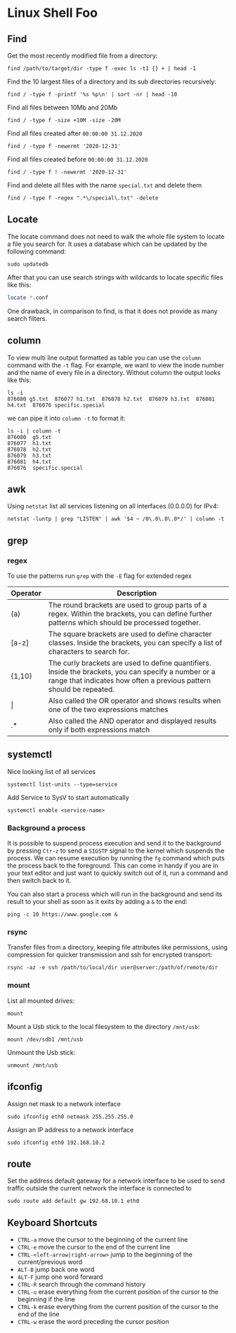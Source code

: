 # Linux Shell Foo

## Find

Get the most recently modified file from a directory:
```shell
find /path/to/target/dir -type f -exec ls -t1 {} + | head -1
```

Find the 10 largest files of a directory and its sub directories recursively:
```shell
find / -type f -printf '%s %p\n' | sort -nr | head -10
```

Find all files between 10Mb and 20Mb
```shell
find / -type f -size +10M -size -20M
```

Find all files created after  `00:00:00 31.12.2020`
```shell
find / -type f -newermt '2020-12-31'
```

Find all files created before `00:00:00 31.12.2020`
```shell
find / -type f ! -newermt '2020-12-31'
```

Find and delete all files with the name `special.txt` and delete them
```shell
find / -type f -regex ".*\/special\.txt" -delete
```

## Locate

The locate command does not need to walk the whole file system to locate a file you search for. It uses a database which can be updated by the following command:
```shell
sudo updatedb
```

After that you can use search strings with wildcards to locate specific files like this:
```bash
locate *.conf
```

One drawback, in comparison to find, is that it does not provide as many search filters.

## column

To view multi line output formatted as table you can use the `column` command with the `-t` flag.
For example, we want to view the inode number and the name of every file in a directory. Without column the output looks like this:
```shell
ls -i
876080 g5.txt  876077 h1.txt  876078 h2.txt  876079 h3.txt  876081 h4.txt  876076 specific.special
```

we can pipe it into `column -t` to format it:
```shell
ls -i | column -t
876080  g5.txt
876077  h1.txt
876078  h2.txt
876079  h3.txt
876081  h4.txt
876076  specific.special
```

## awk

Using `netstat` list all services listening on all interfaces (0.0.0.0) for IPv4:
```shell
netstat -luntp | grep "LISTEN" | awk '$4 ~ /0\.0\.0\.0*/' | column -t
```


## grep

### regex

To use the patterns run `grep` with the `-E` flag for extended regex

|Operator|Description|
|----------|------------|
| (a)      |The round brackets are used to group parts of a regex. Within the brackets, you can define further patterns which should be processed together.|
| [a-z]   | The square brackets are used to define character classes. Inside the brackets, you can specify a list of characters to search for. |
| {1,10} | The curly brackets are used to define quantifiers. Inside the brackets, you can specify a number or a range that indicates how often a previous pattern should be repeated. |
| \| | Also called the OR operator and shows results when one of the two expressions matches |
| .* | Also called the AND operator and displayed results only if both expressions match |


## systemctl

Nice looking list of all services
```shell
systemctl list-units --type=service
```

Add Service to SysV to start automatically
```shell
systemctl enable <service-name>
```


### Background a process

It is possible to suspend process execution and send it to the background by pressing `Ctr-z` to send a `SIGSTP` signal to the kernel which suspends the process.
We can resume execution by running the `fg` command which puts the process back to the foreground.
This can come in handy if you are in your text editor and just want to quickly switch out of it, run a command and then switch back to it.

You can also start a process which will run in the background and send its result to your shell as soon as it exits by adding a `&` to the end:

```shell
ping -c 10 https://www.google.com &
```


### rsync

Transfer files from a directory, keeping file attributes like permissions, using compression for quicker transmission and ssh for encrypted transport:

```shell
rsync -az -e ssh /path/to/local/dir user@server:/path/of/remote/dir
```


### mount

List all mounted drives:
```shell
mount
```

Mount a Usb stick to the local filesystem to the directory `/mnt/usb`:
```shell
mount /dev/sdb1 /mnt/usb
```

Unmount the Usb stick:
```shell
unmount /mnt/usb
```


## ifconfig

Assign net mask to a network interface

```shell
sudo ifconfig eth0 netmask 255.255.255.0
```

Assign an IP address to a network interface

```shell
sudo ifconfig eth0 192.168.10.2
```

## route

Set the address default gateway for a network interface to be used to send traffic outside the current network the interface is connected to

```shell
sudo route add default gw 192.68.10.1 eth0
```


## Keyboard Shortcuts

- `CTRL-a` move the cursor to the beginning of the current line
- `CTRL-e` move the cursor to the end of the current line
- `CTRL-<left-arrow|right-arrow>` jump to the beginning of the current/previous word
- `ALT-B` jump back one word
- `ALT-F` jump one word forward
- `CTRL-R` search through the command history
- `CTRL-u` erase everything from the current position of the cursor to the beginning if the line
- `CTRL-k` erase everything from the current position of the cursor to the end of the line
- `CTRL-w` erase the word preceding the cursor position


